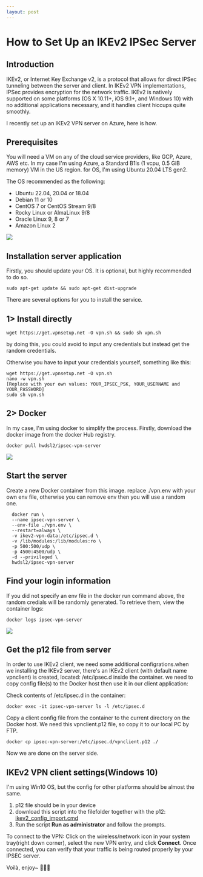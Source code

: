 ```yaml
---
layout: post
---
```

# How to Set Up an IKEv2 IPSec Server

## Introduction

IKEv2, or Internet Key Exchange v2, is a protocol that allows for direct IPSec tunneling between the server and client. In IKEv2 VPN implementations, IPSec provides encryption for the network traffic. 
IKEv2 is natively supported on some platforms (OS X 10.11+, iOS 9.1+, and Windows 10) with no additional applications necessary, and it handles client hiccups quite smoothly.

I recently set up an IKEv2 VPN server on Azure, here is how.

## Prerequisites

You will need a VM on any of the cloud service providers, like GCP, Azure, AWS etc. In my case I'm using Azure, a Standard B1ls (1 vcpu, 0.5 GiB memory) VM in the US region. 
for OS, I'm using Ubuntu 20.04 LTS gen2.  


The OS recommended as the following:

 - Ubuntu 22.04, 20.04 or 18.04
 - Debian 11 or 10
 - CentOS 7 or CentOS Stream 9/8
 - Rocky Linux or AlmaLinux 9/8
 - Oracle Linux 9, 8 or 7
 - Amazon Linux 2

<img src="https://user-images.githubusercontent.com/79688638/199860647-f7cafa59-2376-4e7d-a560-9893a9821d30.png">

## Installation server application

Firstly, you should update your OS. It is optional, but highly recommended to do so.

```
sudo apt-get update && sudo apt-get dist-upgrade
```
 
There are several options for you to install the service. 
  
## 1> Install directly 
  
```  
wget https://get.vpnsetup.net -O vpn.sh && sudo sh vpn.sh
```

 by doing this, you could avoid to input any credentials but instead get the random credentials. 
  
  Otherwise you have to input your credentials yourself, something like this:
 
```
wget https://get.vpnsetup.net -O vpn.sh
nano -w vpn.sh
[Replace with your own values: YOUR_IPSEC_PSK, YOUR_USERNAME and YOUR_PASSWORD]
sudo sh vpn.sh
```
   
   
## 2> Docker
In my case, I'm using docker to simplify the process. 
  Firstly, download the docker image from the docker Hub registry. 
  
  
```
docker pull hwdsl2/ipsec-vpn-server
```
  
 
   <img src="https://user-images.githubusercontent.com/79688638/199863409-ae210765-5fdf-4095-b131-d31617e31f81.png">
  
## Start the server

Create a new Docker container from this image. replace ./vpn.env with your own env file, otherwise you can remove env then you will use a random one. 
  
  
  ```
    docker run \
    --name ipsec-vpn-server \
    --env-file ./vpn.env \
    --restart=always \
    -v ikev2-vpn-data:/etc/ipsec.d \
    -v /lib/modules:/lib/modules:ro \
    -p 500:500/udp \
    -p 4500:4500/udp \
    -d --privileged \
    hwdsl2/ipsec-vpn-server
  ```
  
## Find your login information
  If you did not specify an env file in the docker run command above, the random credials will be randomly generated. 
  To retrieve them, view the container logs:
  
  ```
  docker logs ipsec-vpn-server
  ```
 
    
  <img src="https://user-images.githubusercontent.com/79688638/199864363-53cd2a6e-277c-45e7-8971-4213684f5fd9.png">

## Get the p12 file from server
In order to use IKEv2 client, we need some additional configrations.when we installing the IKEv2 server, 
there's an IKEv2 client (with default name vpnclient) is created, located: /etc/ipsec.d inside the container. 
we need to copy config file(s) to the Docker host then use it in our client application:

Check contents of /etc/ipsec.d in the container:
    
    
```
docker exec -it ipsec-vpn-server ls -l /etc/ipsec.d
```
    
Copy a client config file from the container to the current directory on the Docker host.  We need this vpnclient.p12 file, so copy it to our local PC by FTP.
 
``` 
docker cp ipsec-vpn-server:/etc/ipsec.d/vpnclient.p12 ./
```
 
  
 Now we are done on the server side.
  
## IKEv2 VPN client settings(Windows 10)

 I'm using Win10 OS, but the config for other platforms should be almost the same. 
 
   1. p12 file should be in your device
   2. download this script into the filefolder together with the p12: 
  [ikev2_config_import.cmd](https://github.com/hwdsl2/vpn-extras/releases/latest/download/ikev2_config_import.cmd) 
   3. Run the script **Run as administrator** and follow the prompts.
  
  
  To connect to the VPN: 
  Click on the wireless/network icon in your system tray(right down corner), select the new VPN entry, 
  and click **Connect**. 
  Once connected, you can verify that your traffic is being routed properly by your IPSEC server. 
  
  Voilà, enjoy~ 🤟🤟🤟

    
